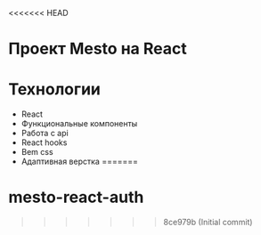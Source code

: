 <<<<<<< HEAD
#  Проект Mesto на React 

# Технологии 

* React 
* Функциональные компоненты 
* Работа с api 
* React hooks
* Bem css
* Адаптивная верстка
=======
# mesto-react-auth
>>>>>>> 8ce979b (Initial commit)
